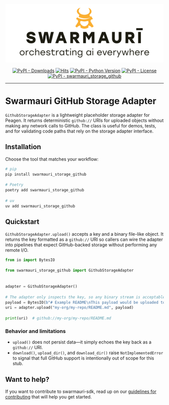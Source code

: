 ![Swarmauri Logo](https://github.com/swarmauri/swarmauri-sdk/blob/3d4d1cfa949399d7019ae9d8f296afba773dfb7f/assets/swarmauri.brand.theme.svg)

<p align="center">
    <a href="https://pypi.org/project/swarmauri_storage_github/">
        <img src="https://img.shields.io/pypi/dm/swarmauri_storage_github" alt="PyPI - Downloads"/></a>
    <a href="https://hits.sh/github.com/swarmauri/swarmauri-sdk/tree/master/pkgs/standards/swarmauri_storage_github/">
        <img alt="Hits" src="https://hits.sh/github.com/swarmauri/swarmauri-sdk/tree/master/pkgs/standards/swarmauri_storage_github.svg"/></a>
    <a href="https://pypi.org/project/swarmauri_storage_github/">
        <img src="https://img.shields.io/pypi/pyversions/swarmauri_storage_github" alt="PyPI - Python Version"/></a>
    <a href="https://pypi.org/project/swarmauri_storage_github/">
        <img src="https://img.shields.io/pypi/l/swarmauri_storage_github" alt="PyPI - License"/></a>
    <a href="https://pypi.org/project/swarmauri_storage_github/">
        <img src="https://img.shields.io/pypi/v/swarmauri_storage_github?label=swarmauri_storage_github&color=green" alt="PyPI - swarmauri_storage_github"/></a>

</p>

---

# Swarmauri GitHub Storage Adapter

`GithubStorageAdapter` is a lightweight placeholder storage adapter for Peagen.
It returns deterministic `github://` URIs for uploaded objects without making
any network calls to GitHub. The class is useful for demos, tests, and for
validating code paths that rely on the storage adapter interface.

## Installation

Choose the tool that matches your workflow:

```bash
# pip
pip install swarmauri_storage_github

# Poetry
poetry add swarmauri_storage_github

# uv
uv add swarmauri_storage_github
```

## Quickstart

`GithubStorageAdapter.upload()` accepts a key and a binary file-like object. It
returns the key formatted as a `github://` URI so callers can wire the adapter
into pipelines that expect GitHub-backed storage without performing any remote
I/O.

```python
from io import BytesIO

from swarmauri_storage_github import GithubStorageAdapter


adapter = GithubStorageAdapter()

# The adapter only inspects the key, so any binary stream is acceptable.
payload = BytesIO(b"# Example README\nThis payload would be uploaded to GitHub.")
uri = adapter.upload("my-org/my-repo/README.md", payload)

print(uri)  # github://my-org/my-repo/README.md
```

### Behavior and limitations

- `upload()` does not persist data—it simply echoes the key back as a
  `github://` URI.
- `download()`, `upload_dir()`, and `download_dir()` raise
  `NotImplementedError` to signal that full GitHub support is intentionally out
  of scope for this stub.

## Want to help?

If you want to contribute to swarmauri-sdk, read up on our
[guidelines for contributing](https://github.com/swarmauri/swarmauri-sdk/blob/master/CONTRIBUTING.md)
that will help you get started.